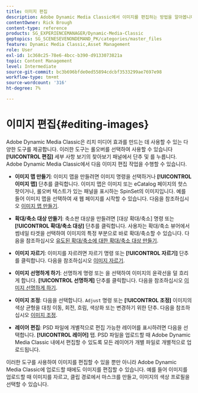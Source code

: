 ```yaml
---
title: 이미지 편집
description: Adobe Dynamic Media Classic에서 이미지를 편집하는 방법을 알아봅니다.
contentOwner: Rick Brough
content-type: reference
products: SG_EXPERIENCEMANAGER/Dynamic-Media-Classic
geptopics: SG_SCENESEVENONDEMAND_PK/categories/master_files
feature: Dynamic Media Classic,Asset Management
role: User
exl-id: 1c368c25-78e6-4bcc-b390-d9133073821a
topic: Content Management
level: Intermediate
source-git-commit: bc3b696bfde0ed55894cdcbf3533299ae7697e98
workflow-type: tm+mt
source-wordcount: '316'
ht-degree: 7%

---
```


# 이미지 편집{#editing-images}

Adobe Dynamic Media Classic은 리치 미디어 효과를 만드는 데 사용할 수 있는 다양한 도구를 제공합니다. 이러한 도구는 롤오버를 선택하여 사용할 수 있습니다 **[!UICONTROL 편집]** 세부 사항 보기의 찾아보기 패널에서 단추 및 를 누릅니다. Adobe Dynamic Media Classic에서 다음 이미지 편집 작업을 수행할 수 있습니다.

* **이미지 맵 만들기**: 이미지 맵을 만들려면 이미지 명령을 선택하거나 **[!UICONTROL 이미지 맵]** 단추를 클릭합니다. 이미지 맵은 이미지 또는 eCatalog 페이지의 핫스팟이거나, 롤오버 텍스트가 있는 패널을 표시하는 SpinSet의 이미지입니다. 예를 들어 이미지 맵을 선택하여 새 웹 페이지를 시작할 수 있습니다. 다음을 참조하십시오 [이미지 맵 만들기](/help/using/creating-image-maps.md).

* **확대/축소 대상 만들기**: 축소판 대상을 만들려면 [대상 확대/축소] 명령 또는 **[!UICONTROL 확대/축소 대상]** 단추를 클릭합니다. 사용자는 확대/축소 뷰어에서 썸네일 타겟을 선택하여 이미지의 특정 부분으로 바로 확대/축소할 수 있습니다. 다음을 참조하십시오 [유도된 확대/축소에 대한 확대/축소 대상 만들기](/help/using/creating-zoom-targets-guided-zoom.md).

* **이미지 자르기**: 이미지를 자르려면 자르기 명령 또는 **[!UICONTROL 자르기]** 단추를 클릭합니다. 다음을 참조하십시오 [이미지 자르기](/help/using/cropping-image.md).

* **이미지 선명하게 하기**: 선명하게 명령 또는 을 선택하여 이미지의 윤곽선을 덜 흐리게 합니다. **[!UICONTROL 선명하게]** 단추를 클릭합니다. 다음을 참조하십시오 [이미지 선명하게 하기](/help/using/sharpening-image.md).

* **이미지 조정**: 다음을 선택합니다. `Adjust` 명령 또는 **[!UICONTROL 조정]** 이미지의 색상 균형을 대칭 이동, 회전, 흐림, 색상화 또는 변경하기 위한 단추. 다음을 참조하십시오 [이미지 조정](/help/using/adjusting-image.md).

* **레이어 편집**: PSD 파일에 개별적으로 편집 가능한 레이어를 표시하려면 다음을 선택합니다. **[!UICONTROL 레이어]** 탭. PSD 파일을 업로드할 때 Adobe Dynamic Media Classic 내에서 편집할 수 있도록 모든 레이어가 개별 파일로 개별적으로 업로드됩니다.

이러한 도구를 사용하여 이미지를 편집할 수 있을 뿐만 아니라 Adobe Dynamic Media Classic에 업로드할 때에도 이미지를 편집할 수 있습니다. 예를 들어 이미지를 업로드할 때 이미지를 자르고, 클립 경로에서 마스크를 만들고, 이미지의 색상 프로필을 선택할 수 있습니다.
